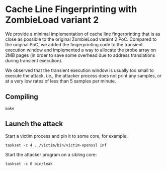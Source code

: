 # Cache Line Fingerprinting with ZombieLoad variant 2

We provide a minimal implementation of cache line fingerprinting that is as close as possible to the original ZombieLoad varaint 2 PoC. Compared to the original PoC, we added the fingerprinting code to the transient execution window and implemented a way to allocate the probe array on 2MB pages (in order to save some overhead due to address translations during transient execution).

We observed that the transient execution window is usually too small to execute the attack, i.e., the attacker process does not print any samples, or at a very low rates of less than 5 samples per minute.

## Compiling
```
make
```

## Launch the attack
Start a victim process and pin it to some core, for example:
```
taskset -c 4 ../victim/bin/victim-openssl inf
```

Start the attacker program on a sibling core:
```
taskset -c 0 bin/leak
```
